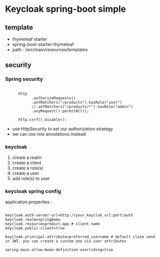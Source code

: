# Keycloak spring-boot simple

## template
- thymeleaf starter 
- spring-boot-starter-thymeleaf
- path : /src/main/resources/templates

## security

### Spring security
<pre><code>
	  http
            .authorizeRequests()
            .antMatchers("/products").hasRole("user")
            //.antMatchers("/products/*").hasRole("admin")
            .anyRequest().permitAll();
      
      http.csrf().disable();
</code></pre>

- use HttpSecurity to set our authorization strategy
- we can use role annotations instead

### keycloak
1. create a realm 
2. create a client
3. create a role(s)
4. create a user 
5. add role(s) to user 

### keycloak spring config

application.properties :
<pre><code>
keycloak.auth-server-url=http://your_keyclok_url:port/auth
keycloak.realm=springDemo 
keycloak.resource=product-app # client name
keycloak.public-client=true

keycloak.principal-attribute=preferred_username # default claim send in JWT, you can create a custom one via user attributes

spring.main.allow-bean-definition-overriding=true
</code></pre>



